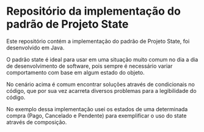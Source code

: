 # Repositório da implementação do padrão de Projeto State

Este repositório contém a implementação do padrão de Projeto State, foi desenvolvido em Java.

O padrão state é ideal para usar em uma situação muito comum no dia a dia de desenvolvimento de software, pois sempre é necessário variar comportamento com base em algum estado do objeto.

No cenário acima é comum encontrar soluções através de condicionais no código, que por sua vez acarreta diversos problemas para a legibilidade do código.

No exemplo dessa implementação usei os estados de uma determinada compra (Pago, Cancelado e Pendente) para exemplificar o uso do state através de composição.